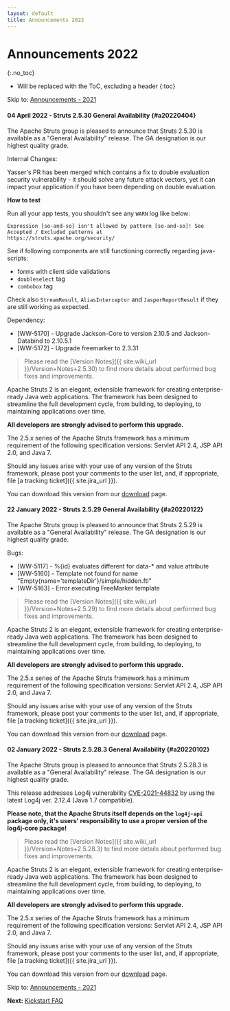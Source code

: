 ```yaml
---
layout: default
title: Announcements 2022
---
```


# Announcements 2022
{:.no_toc}

* Will be replaced with the ToC, excluding a header
{:toc}

<p class="pull-right">
  Skip to: <a href="announce-2021">Announcements - 2021</a>
</p>

#### 04 April 2022 - Struts 2.5.30 General Availability {#a20220404}

The Apache Struts group is pleased to announce that Struts 2.5.30 is available as a "General Availability"
release. The GA designation is our highest quality grade.

Internal Changes:

Yasser's PR has been merged which contains a fix to double evaluation security vulnerability - it should solve any future 
attack vectors, yet it can impact your application if you have been depending on double evaluation.

**How to test**

Run all your app tests, you shouldn't see any `WARN` log like below:

```
Expression [so-and-so] isn't allowed by pattern [so-and-so]! See Accepted / Excluded patterns at
https://struts.apache.org/security/
```

See if following components are still functioning correctly regarding java-scripts:
 - forms with client side validations
 - `doubleselect` tag
 - `combobox` tag

Check also `StreamResult`, `AliasInterceptor` and `JasperReportResult` if they are still working as expected.

Dependency:
 - [WW-5170] - Upgrade Jackson-Core to version 2.10.5 and Jackson-Databind to 2.10.5.1
 - [WW-5172] - Upgrade freemarker to 2.3.31

> Please read the [Version Notes]({{ site.wiki_url }}/Version+Notes+2.5.30) to find more details about performed
> bug fixes and improvements.

Apache Struts 2 is an elegant, extensible framework for creating enterprise-ready Java web applications.
The framework has been designed to streamline the full development cycle, from building, to deploying,
to maintaining applications over time.

**All developers are strongly advised to perform this upgrade.**

The 2.5.x series of the Apache Struts framework has a minimum requirement of the following specification versions:
Servlet API 2.4, JSP API 2.0, and Java 7.

Should any issues arise with your use of any version of the Struts framework, please post your comments to the user list,
and, if appropriate, file [a tracking ticket]({{ site.jira_url }}).

You can download this version from our [download](download.cgi#struts-ga) page.

#### 22 January 2022 - Struts 2.5.29 General Availability {#a20220122}

The Apache Struts group is pleased to announce that Struts 2.5.29 is available as a "General Availability"
release. The GA designation is our highest quality grade.

Bugs:
 - [WW-5117] - %{id} evaluates different for data-* and value attribute
 - [WW-5160] - Template not found for name "Empty{name='templateDir'}/simple/hidden.ftl"
 - [WW-5163] - Error executing FreeMarker template

> Please read the [Version Notes]({{ site.wiki_url }}/Version+Notes+2.5.29) to find more details about performed
> bug fixes and improvements.

Apache Struts 2 is an elegant, extensible framework for creating enterprise-ready Java web applications.
The framework has been designed to streamline the full development cycle, from building, to deploying,
to maintaining applications over time.

**All developers are strongly advised to perform this upgrade.**

The 2.5.x series of the Apache Struts framework has a minimum requirement of the following specification versions:
Servlet API 2.4, JSP API 2.0, and Java 7.

Should any issues arise with your use of any version of the Struts framework, please post your comments to the user list,
and, if appropriate, file [a tracking ticket]({{ site.jira_url }}).

You can download this version from our [download](download.cgi#struts-ga) page.

#### 02 January 2022 - Struts 2.5.28.3 General Availability {#a20220102}

The Apache Struts group is pleased to announce that Struts 2.5.28.3 is available as a "General Availability"
release. The GA designation is our highest quality grade.

This release addresses Log4j vulnerability [CVE-2021-44832](https://logging.apache.org/log4j/2.x/security.html#CVE-2021-44832)
by using the latest Log4j ver. 2.12.4 (Java 1.7 compatible).

**Please note, that the Apache Struts itself depends on the `log4j-api` package only, it's users' responsibility 
to use a proper version of the log4j-core package!**

> Please read the [Version Notes]({{ site.wiki_url }}/Version+Notes+2.5.28.3) to find more details about performed
> bug fixes and improvements.

Apache Struts 2 is an elegant, extensible framework for creating enterprise-ready Java web applications.
The framework has been designed to streamline the full development cycle, from building, to deploying,
to maintaining applications over time.

**All developers are strongly advised to perform this upgrade.**

The 2.5.x series of the Apache Struts framework has a minimum requirement of the following specification versions:
Servlet API 2.4, JSP API 2.0, and Java 7.

Should any issues arise with your use of any version of the Struts framework, please post your comments to the user list,
and, if appropriate, file [a tracking ticket]({{ site.jira_url }}).

You can download this version from our [download](download.cgi#struts-ga) page.

<p class="pull-right">
  Skip to: <a href="announce-2021.html">Announcements - 2021</a>
</p>

<p class="pull-left">
  <strong>Next:</strong>
  <a href="kickstart.html">Kickstart FAQ</a>
</p>
